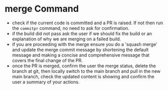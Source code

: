 # merge Command

- check if the current code is committed and a PR is raised. If not then run the `commitpr` command, no need to ask for confirmation.
- if the build did not pass ask the user if we should fix the build or an explanation of why we are merging on a failed build.
- if you are proceeding with the merge ensure you do a 'squash merge' and update the merge commit message by shortening the default message and making a concise and comprehensive message that covers the final change of the PR.
- once the PR is merged, confirm the user the merge status, delete the branch at git, then locally switch to the main branch and pull in the new main branch, check the updated content is showing and confirm the user a summary of your actions.
